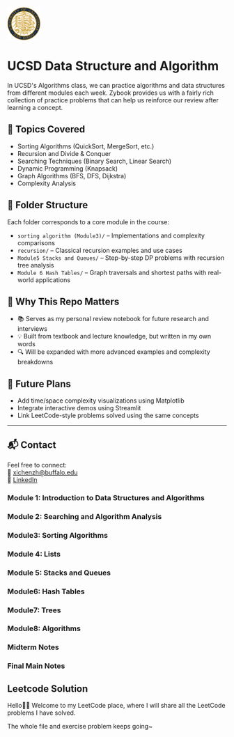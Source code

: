 <img src="UCSD.png" style="width:15%; height:auto;">

# UCSD Data Structure and Algorithm

In UCSD's Algorithms class, we can practice algorithms and data structures from different modules each week. Zybook provides us with a fairly rich collection of practice problems that can help us reinforce our review after learning a concept.

## 🧠 Topics Covered

- Sorting Algorithms (QuickSort, MergeSort, etc.)
- Recursion and Divide & Conquer
- Searching Techniques (Binary Search, Linear Search)
- Dynamic Programming (Knapsack)
- Graph Algorithms (BFS, DFS, Dijkstra)
- Complexity Analysis

## 📁 Folder Structure

Each folder corresponds to a core module in the course:
- `sorting algorithm (Module3)/` – Implementations and complexity comparisons
- `recursion/` – Classical recursion examples and use cases
- `Module5 Stacks and Queues/` – Step-by-step DP problems with recursion tree analysis
- `Module 6 Hash Tables/` – Graph traversals and shortest paths with real-world applications


## 📌 Why This Repo Matters

- 📚 Serves as my personal review notebook for future research and interviews
- 💡 Built from textbook and lecture knowledge, but written in my own words
- 🔍 Will be expanded with more advanced examples and complexity breakdowns

## 🚧 Future Plans

- Add time/space complexity visualizations using Matplotlib
- Integrate interactive demos using Streamlit
- Link LeetCode-style problems solved using the same concepts

---

## 📬 Contact

Feel free to connect:  
📧 xichenzh@buffalo.edu  
🔗 [LinkedIn](https://linkedin.com/in/xichenzhang9)

### Module 1: Introduction to Data Structures and Algorithms

### Module 2: Searching and Algorithm Analysis

### Module3: Sorting Algorithms

### Module 4: Lists

### Module 5: Stacks and Queues

### Module6: Hash Tables

### Module7: Trees

### Module8: Algorithms

### Midterm Notes

### Final Main Notes


##  Leetcode Solution 
Hello👋🏻 Welcome to my LeetCode place, where I will share all the LeetCode problems I have solved.

The whole file and exercise problem keeps going~


